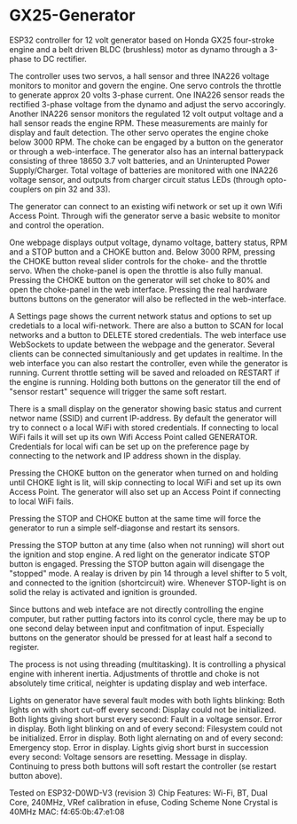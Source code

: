 # GX25-Generator
ESP32 controller for 12 volt generator based on Honda GX25 four-stroke engine and a belt driven BLDC (brushless) motor as dynamo through a 3-phase to DC rectifier.

The controller uses two servos, a hall sensor and three INA226 voltage monitors to monitor and govern the engine.
One servo controls the throttle to generate approx 20 volts 3-phase current. One INA226 sensor reads the rectified 3-phase voltage from the dynamo and adjust the servo accoringly. Another INA226 sensor monitors the regulated 12 volt output voltage and a hall sensor reads the engine RPM. These measurements are mainly for display and fault detection. 
The other servo operates the engine choke below 3000 RPM. The choke can be engaged by a button on the generator or through a web-interface.
The generator also has an internal batterypack consisting of three 18650 3.7 volt batteries, and an Uninterupted Power Supply/Charger. Total voltage of batteries are monitored with one INA226 voltage sensor, and outputs from charger circuit status LEDs (through opto-couplers on pin 32 and 33). 

The generator can connect to an existing wifi network or set up it own Wifi Access Point. Through wifi the generator serve a basic website to monitor and control the operation.

One webpage displays output voltage, dynamo voltage, battery status, RPM and a STOP button and a CHOKE button and. Below 3000 RPM, pressing the CHOKE button reveal slider controls for the choke- and the throttle servo. When the choke-panel is open the throttle is also fully manual.
Pressing the CHOKE button on the generator will set choke to 80% and open the choke-panel in the web interface.
Pressing the real hardware buttons buttons on the generator will also be reflected in the web-interface.

A Settings page shows the current network status and options to set up credetials to a local wifi-network. There are also a button to SCAN for local networks and a button to DELETE stored credentials. The web interface use WebSockets to update between the webpage and the generator. Several clients can be connected simultaniously and get updates in realtime. 
In the web interface you can also restart the controller, even while the generator is running. Current throttle setting will be saved and reloaded on RESTART if the engine is running. Holding both buttons on the generator till the end of "sensor restart" sequence will trigger the same soft restart.

There is a small display on the generator showing basic status and current networ name (SSID) and current IP-address. By default the generator will try to connect o a local WiFi with stored credentials. If connecting to local WiFi fails it will set up its own Wifi Access Point called GENERATOR. Credentials for local wifi can be set up on the preference page by connecting to the network and IP address shown in the display.

Pressing the CHOKE button on the generator when turned on and holding until CHOKE light is lit, will skip connecting to local WiFi and set up its own Access Point. The generator will also set up an Access Point if connecting to local WiFi fails.

Pressing the STOP and CHOKE button at the same time will force the generator to run a simple self-diagonse and restart its sensors. 

Pressing the STOP button at any time (also when not running) will short out the ignition and stop engine. A red light on the generator indicate STOP button is engaged. Pressing the STOP button again will disengage the "stopped" mode. 
A realay is driven by pin 14 through a level shifter to 5 volt, and connected to the ignition (shortcircuit) wire. Whenever STOP-light is on solid the relay is activated and ignition is grounded. 

Since buttons and web inteface are not directly controlling the engine computer, but rather putting factors into its conrol cycle, there may be up to one second delay between input and confitmation of input. Especially buttons on the generator should be pressed for at least half a second to register.

The process is not using threading (multitasking). It is controlling a physical engine with inherent inertia. Adjustments of throttle and choke is not absolutely time critical, neighter is updating display and web interface.

Lights on generator have several fault modes with both lights blinking:
Both lights on with short cut-off every second:      Display could not be initialized.
Both lights giving short burst every second:         Fault in a voltage sensor. Error in display.
Both light blinking on and of every second:          Filesystem could not be initialized. Error in display.
Both light alernating on and of every second:        Emergency stop. Error in display.
Lights givig short burst in succession every second: Voltage sensors are resetting. Message in display.
                                                     Continuing to press both buttons will soft restart the controller (se restart button above).





Tested on
ESP32-D0WD-V3 (revision 3) Chip
Features: Wi-Fi, BT, Dual Core, 240MHz, VRef calibration in efuse, Coding Scheme None
Crystal is 40MHz
MAC: f4:65:0b:47:e1:08
